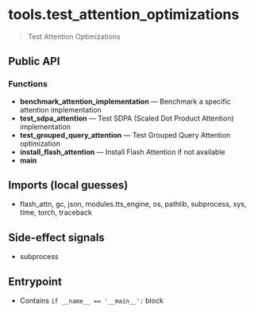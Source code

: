 # tools.test_attention_optimizations

> Test Attention Optimizations

## Public API


### Functions
- **benchmark_attention_implementation** — Benchmark a specific attention implementation
- **test_sdpa_attention** — Test SDPA (Scaled Dot Product Attention) implementation
- **test_grouped_query_attention** — Test Grouped Query Attention optimization
- **install_flash_attention** — Install Flash Attention if not available
- **main**

## Imports (local guesses)
- flash_attn, gc, json, modules.tts_engine, os, pathlib, subprocess, sys, time, torch, traceback

## Side-effect signals
- subprocess

## Entrypoint
- Contains `if __name__ == '__main__':` block